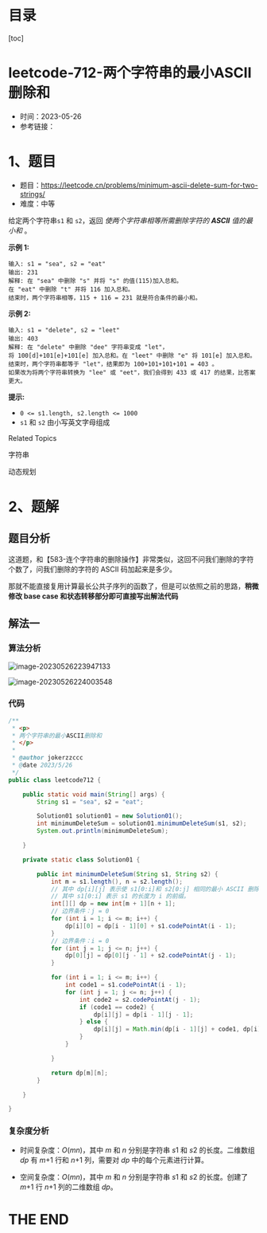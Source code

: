 # 目录

[toc]

# leetcode-712-两个字符串的最小ASCII删除和

- 时间：2023-05-26
- 参考链接：



# 1、题目

- 题目：https://leetcode.cn/problems/minimum-ascii-delete-sum-for-two-strings/
- 难度：中等



给定两个字符串`s1` 和 `s2`，返回 *使两个字符串相等所需删除字符的 **ASCII** 值的最小和* 。



**示例 1:**

```
输入: s1 = "sea", s2 = "eat"
输出: 231
解释: 在 "sea" 中删除 "s" 并将 "s" 的值(115)加入总和。
在 "eat" 中删除 "t" 并将 116 加入总和。
结束时，两个字符串相等，115 + 116 = 231 就是符合条件的最小和。
```

**示例 2:**

```
输入: s1 = "delete", s2 = "leet"
输出: 403
解释: 在 "delete" 中删除 "dee" 字符串变成 "let"，
将 100[d]+101[e]+101[e] 加入总和。在 "leet" 中删除 "e" 将 101[e] 加入总和。
结束时，两个字符串都等于 "let"，结果即为 100+101+101+101 = 403 。
如果改为将两个字符串转换为 "lee" 或 "eet"，我们会得到 433 或 417 的结果，比答案更大。
```



**提示:**

+ `0 <= s1.length, s2.length <= 1000`
+ `s1` 和 `s2` 由小写英文字母组成

Related Topics

字符串

动态规划



# 2、题解

## 题目分析

这道题，和【583-连个字符串的删除操作】非常类似，这回不问我们删除的字符个数了，问我们删除的字符的 ASCII 码加起来是多少。

那就不能直接复用计算最长公共子序列的函数了，但是可以依照之前的思路，**稍微修改 base case 和状态转移部分即可直接写出解法代码**



## 解法一

### 算法分析



![image-20230526223947133](https://2021-joker.oss-cn-shanghai.aliyuncs.com/java_img/image-20230526223947133.png)

![image-20230526224003548](https://2021-joker.oss-cn-shanghai.aliyuncs.com/java_img/image-20230526224003548.png)

### 代码

```java
/**
 * <p>
 * 两个字符串的最小ASCII删除和
 * </p>
 *
 * @author jokerzzccc
 * @date 2023/5/26
 */
public class leetcode712 {

    public static void main(String[] args) {
        String s1 = "sea", s2 = "eat";

        Solution01 solution01 = new Solution01();
        int minimumDeleteSum = solution01.minimumDeleteSum(s1, s2);
        System.out.println(minimumDeleteSum);

    }

    private static class Solution01 {

        public int minimumDeleteSum(String s1, String s2) {
            int m = s1.length(), n = s2.length();
            // 其中 dp[i][j] 表示使 s1[0:i]和 s2[0:j] 相同的最小 ASCII 删除和
            // 其中 s1[0:i] 表示 s1 的长度为 i 的前缀。
            int[][] dp = new int[m + 1][n + 1];
            // 边界条件：j = 0
            for (int i = 1; i <= m; i++) {
                dp[i][0] = dp[i - 1][0] + s1.codePointAt(i - 1);
            }
            // 边界条件：i = 0
            for (int j = 1; j <= n; j++) {
                dp[0][j] = dp[0][j - 1] + s2.codePointAt(j - 1);
            }

            for (int i = 1; i <= m; i++) {
                int code1 = s1.codePointAt(i - 1);
                for (int j = 1; j <= n; j++) {
                    int code2 = s2.codePointAt(j - 1);
                    if (code1 == code2) {
                        dp[i][j] = dp[i - 1][j - 1];
                    } else {
                        dp[i][j] = Math.min(dp[i - 1][j] + code1, dp[i][j - 1] + code2);
                    }
                }

            }

            return dp[m][n];
        }

    }

}
```



### 复杂度分析

- 时间复杂度：*O*(*mn*)，其中 *m* 和 *n* 分别是字符串 *s*1 和 *s*2 的长度。二维数组 *dp* 有 *m*+1 行和 *n*+1 列，需要对 *dp* 中的每个元素进行计算。

- 空间复杂度：*O*(*mn*)，其中 *m* 和 *n* 分别是字符串 *s*1 和 *s*2 的长度。创建了 *m*+1 行 *n*+1 列的二维数组 *dp*。









# THE END